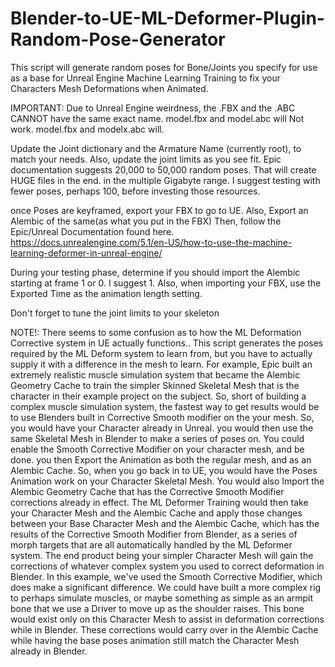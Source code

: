 # Blender-to-UE-ML-Deformer-Plugin-Random-Pose-Generator
This script will generate random poses for Bone/Joints you specify for use as a base for Unreal Engine Machine Learning Training to fix your Characters Mesh Deformations when Animated.

IMPORTANT: Due to Unreal Engine weirdness, the .FBX and the .ABC CANNOT have the same exact name. model.fbx and model.abc will Not work. model.fbx and modelx.abc will.

Update the Joint dictionary and the Armature Name (currently root), to match your needs. Also, update the joint limits as you see fit.
Epic documentation suggests 20,000 to 50,000 random poses. That will create HUGE files in the end. in the multiple Gigabyte range.
I suggest testing with fewer poses, perhaps 100, before investing those resources.

once Poses are keyframed, export your FBX to go to UE. Also, Export an Alembic of the same(as what you put in the FBX)
Then, follow the Epic/Unreal Documentation found here. https://docs.unrealengine.com/5.1/en-US/how-to-use-the-machine-learning-deformer-in-unreal-engine/

During your testing phase, determine if you should import the Alembic starting at frame 1 or 0. I suggest 1.
Also, when importing your FBX, use the Exported Time as the animation length setting.

Don't forget to tune the joint limits to your skeleton

NOTE!: There seems to some confusion as to how the ML Deformation Corrective system in UE actually functions.. This script generates the poses required by the ML Deform system to learn from, but you have to actually supply it with a difference in the mesh to learn. For example, Epic built an extremely realistic muscle simulation system that became the Alembic Geometry Cache to train the simpler Skinned Skeletal Mesh that is the character in their example project on the subject. So, short of building a complex muscle simulation system, the fastest way to get results would be to use Blenders built in Corrective Smooth modifier on the your mesh. So, you would have your Character already in Unreal. you would then use the same Skeletal Mesh in Blender to make a series of poses on. You could enable the Smooth Corrective Modifier on your character mesh, and be done. you then Export the Animation as both the regular mesh, and as an Alembic Cache. So, when you go back in to UE, you would have the Poses Animation work on your Character Skeletal Mesh. You would also Import the Alembic Geometry Cache that has the Corrective Smooth Modifier corrections already in effect. The ML Deformer Training would then take your Character Mesh and the Alembic Cache and apply those changes between your Base Character Mesh and the Alembic Cache, which has the results of the Corrective Smooth Modifier from Blender, as a series of morph targets that are all automatically handled by the ML Deformer system. The end product being your simpler Character Mesh will gain the corrections of whatever complex system you used to correct deformation in Blender. In this example, we've used the Smooth Corrective Modifier, which does make a significant difference. We could have built a more complex rig to perhaps simulate muscles, or maybe something as simple as an armpit bone that we use a Driver to move up as the shoulder raises. This bone would exist only on this Character Mesh to assist in deformation corrections while in Blender. These corrections would carry over in the Alembic Cache while having the base poses animation still match the Character Mesh already in Blender.
